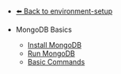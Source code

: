 - [⬅️ Back to environment-setup](../README.md)
- MongoDB Basics

  - [Install MongoDB](./Install-MongoDB.md "Install MongoDB")
  - [Run MongoDB](./Run-MongoDB.md "Run MongoDB")
  - [Basic Commands](./Basic-Commands.md "Basic Commands")